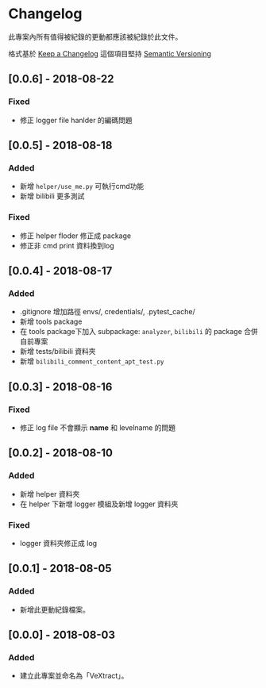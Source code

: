 # Changelog
此專案內所有值得被紀錄的更動都應該被紀錄於此文件。

格式基於 [Keep a Changelog](http://keepachangelog.com/zh-TW/1.0.0/)
這個項目堅持 [Semantic Versioning](http://semver.org/spec/v2.0.0.html)

## [0.0.6] - 2018-08-22
### Fixed
- 修正 logger file hanlder 的編碼問題

## [0.0.5] - 2018-08-18
### Added
- 新增 `helper/use_me.py` 可執行cmd功能
- 新增 bilibili 更多測試

### Fixed
- 修正 helper floder 修正成 package
- 修正非 cmd print 資料換到log

## [0.0.4] - 2018-08-17
### Added
- .gitignore 增加路徑 envs/, credentials/, .pytest_cache/
- 新增 tools package
- 在 tools package下加入 subpackage: `analyzer`, `bilibili` 的 package 合併自前專案
- 新增 tests/bilibili 資料夾
- 新增 `bilibili_comment_content_apt_test.py`

## [0.0.3] - 2018-08-16
### Fixed
- 修正 log file 不會顯示 __name__ 和 levelname 的問題

## [0.0.2] - 2018-08-10
### Added
- 新增 helper 資料夾
- 在 helper 下新增 logger 模組及新增 logger 資料夾
### Fixed
- logger 資料夾修正成 log

## [0.0.1] - 2018-08-05
### Added
- 新增此更動紀錄檔案。

## [0.0.0] - 2018-08-03
### Added
- 建立此專案並命名為「VeXtract」。